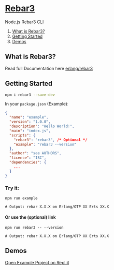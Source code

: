 # [Rebar3](https://repl.it/@robinrpr/rebar3)
Node.js Rebar3 CLI

1. [What is Rebar3?](https://github.com/erlang/rebar3#what-is-rebar3)
2. [Getting Started](https://github.com/erlang/rebar3#getting-started)
3. [Demos]()

## What is Rebar3?
Read full Documentation here [erlang/rebar3](https://github.com/erlang/rebar3)

## Getting Started

```bash
npm i rebar3 --save-dev
```

In your `package.json` (Example):
```json
{
  "name": "example",
  "version": "1.0.0",
  "description": "Hello World!",
  "main": "index.js",
  "scripts": {
    "rebar3": "rebar3", /* Optional */
    "example": "rebar3 --version"
  },
  "author": "see AUTHORS",
  "license": "ISC",
  "dependencies": {
    ...
  }
}
```

### Try it:
```shell
npm run example

# Output: rebar X.X.X on Erlang/OTP XX Erts XX.X
```

#### Or use the (optional) link
```shell
npm run rebar3 -- --version

# Output: rebar X.X.X on Erlang/OTP XX Erts XX.X
```

## Demos
[Open Example Project on Repl.it](https://repl.it/@robinrpr/rebar3-example)
